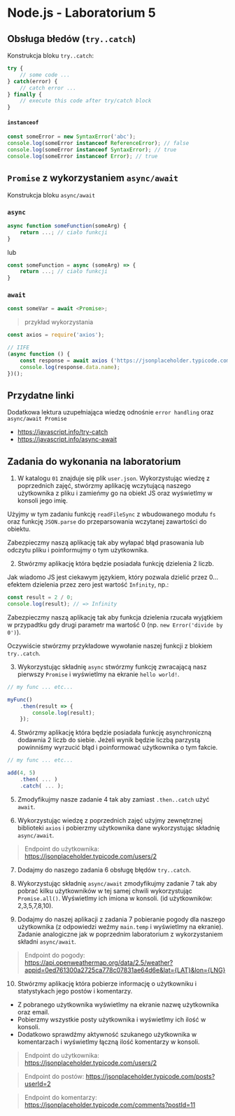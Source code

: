 # Node.js - Laboratorium 5

## Obsługa błedów (`try..catch`)
Konstrukcja bloku `try..catch`:
```javascript
try {
    // some code ...
} catch(error) {
    // catch error ...
} finally {
    // execute this code after try/catch block
}
```

#### `instanceof`
```javascript
const someError = new SyntaxError('abc');
console.log(someError instanceof ReferenceError); // false
console.log(someError instanceof SyntaxError); // true
console.log(someError instanceof Error); // true
```

## `Promise` z wykorzystaniem `async/await`
Konstrukcja bloku `async/await`

### `async`
```javascript
async function someFunction(someArg) {
    return ...; // ciało funkcji
}
```
lub
```javascript
const someFunction = async (someArg) => {
    return ...; // ciało funkcji
}
```

### `await`
```javascript
const someVar = await <Promise>;
```
> przykład wykorzystania
```javascript
const axios = require('axios');

// IIFE
(async function () {
    const response = await axios ('https://jsonplaceholder.typicode.com/users/1');
    console.log(response.data.name);
})();
```

## Przydatne linki
Dodatkowa lektura uzupełniająca wiedzę odnośnie `error handling` oraz `async/await Promise`
- https://javascript.info/try-catch
- https://javascript.info/async-await

## Zadania do wykonania na laboratorium

1. W katalogu `01` znajduje się plik `user.json`. Wykorzystując wiedzę z poprzednich zajęć, stwórzmy aplikację wczytującą naszego użytkownika z pliku i zamieńmy go na obiekt JS oraz wyświetlmy w konsoli jego imię. 

Użyjmy w tym zadaniu funkcję `readFileSync` z wbudowanego modułu `fs` oraz funkcję `JSON.parse` do przeparsowania wczytanej zawartości do obiektu. 

Zabezpieczmy naszą aplikację tak aby wyłapać błąd prasowania lub odczytu pliku i poinformujmy o tym użytkownika.

2. Stwórzmy aplikację która będzie posiadała funkcję dzielenia 2 liczb.

Jak wiadomo JS jest ciekawym językiem, który pozwala dzielić przez 0... efektem dzielenia przez zero jest wartość `Infinity`, np.:
```javascript
const result = 2 / 0;
console.log(result); // => Infinity
```
Zabezpieczmy naszą aplikację tak aby funkcja dzielenia rzucała wyjątkiem w przypadtku gdy drugi parametr ma wartość 0 (np. `new Error('divide by 0')`).

Oczywiście stwórzmy przykładowe wywołanie naszej funkcji z blokiem `try..catch`.

3. Wykorzystując składnię `async` stwórzmy funkcję zwracającą nasz pierwszy `Promise` i wyświetlmy na ekranie `hello world!`.
```javascript
// my func ... etc...

myFunc()
    .then(result => {
        console.log(result);
    });
```

4. Stwórzmy aplikację która będzie posiadała funkcję asynchroniczną dodawnia 2 liczb do siebie. Jeżeli wynik będzie liczbą parzystą powinniśmy wyrzucić błąd i poinformować użytkownika o tym fakcie.

```javascript
// my func ... etc...

add(4, 5)
    .then( ... )
    .catch( ... );
```

5. Zmodyfikujmy nasze zadanie 4 tak aby zamiast `.then..catch` użyć `await`.

6. Wykorzystując wiedzę z poprzednich zajęć użyjmy zewnętrznej biblioteki `axios` i pobierzmy użytkownika dane wykorzystując składnię `async/await`.

> Endpoint do użytkownika: https://jsonplaceholder.typicode.com/users/2

7. Dodajmy do naszego zadania 6 obsługę błędów `try..catch`.

8. Wykorzystując składnię `async/await` zmodyfikujmy zadanie 7 tak aby pobrać kilku użytkowników w tej samej chwili wykorzystując `Promise.all()`. Wyświetlmy ich imiona w konsoli. (id użytkowników: 2,3,5,7,8,10).

9. Dodajmy do naszej aplikacji z zadania 7 pobieranie pogody dla naszego użytkownika (z odpowiedzi weźmy `main.temp` i wyświetlmy na ekranie). Zadanie analogiczne jak w poprzednim laboratorium z wykorzystaniem składni `async/await`.

> Endpoint do pogody: https://api.openweathermap.org/data/2.5/weather?appid=0ed761300a2725ca778c07831ae64d6e&lat={LAT}&lon={LNG}

10. Stwórzmy aplikację która pobierze informację o użytkowniku i statystykach jego postów i komentarzy.

- Z pobranego użytkownika wyświetlmy na ekranie nazwę użytkownika oraz email. 
- Pobierzmy wszystkie posty użytkownika i wyświetlmy ich ilość w konsoli.
- Dodatkowo sprawdźmy aktywność szukanego użytkownika w komentarzach i wyświetlmy łączną ilość komentarzy w konsoli.

> Endpoint do użytkownika: https://jsonplaceholder.typicode.com/users/2

> Endpoint do postów: https://jsonplaceholder.typicode.com/posts?userId=2

> Endpoint do komentarzy: https://jsonplaceholder.typicode.com/comments?postId=11
